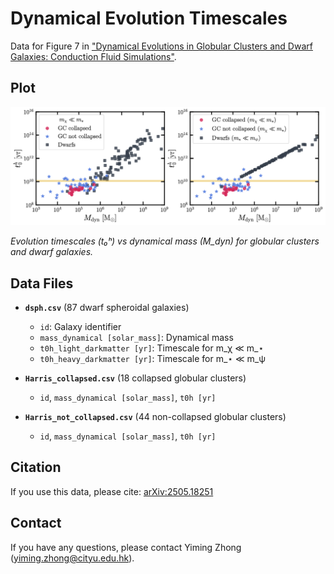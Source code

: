 # Dynamical Evolution Timescales

Data for Figure 7 in ["Dynamical Evolutions in Globular Clusters and Dwarf Galaxies: Conduction Fluid Simulations"](https://arxiv.org/pdf/2505.18251).

## Plot

![Dynamical evolution timescales](./timescale.png)

*Evolution timescales (t₀ʰ) vs dynamical mass (M_dyn) for globular clusters and dwarf galaxies.*

## Data Files

- **`dsph.csv`** (87 dwarf spheroidal galaxies)
  - `id`: Galaxy identifier
  - `mass_dynamical [solar_mass]`: Dynamical mass
  - `t0h_light_darkmatter [yr]`: Timescale for m_χ ≪ m_⋆
  - `t0h_heavy_darkmatter [yr]`: Timescale for m_⋆ ≪ m_ψ

- **`Harris_collapsed.csv`** (18 collapsed globular clusters)
  - `id`, `mass_dynamical [solar_mass]`, `t0h [yr]`

- **`Harris_not_collapsed.csv`** (44 non-collapsed globular clusters)
  - `id`, `mass_dynamical [solar_mass]`, `t0h [yr]`

## Citation

If you use this data, please cite: [arXiv:2505.18251](https://arxiv.org/pdf/2505.18251)

## Contact

If you have any questions, please contact Yiming Zhong (yiming.zhong@cityu.edu.hk).
